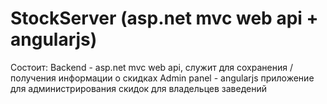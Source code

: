 # StockServer (asp.net mvc web api + angularjs)

Состоит:
Backend - asp.net mvc web api, служит для сохранения / получения информации о скидках
Admin panel - angularjs приложение для администрирования скидок для владельцев заведений

